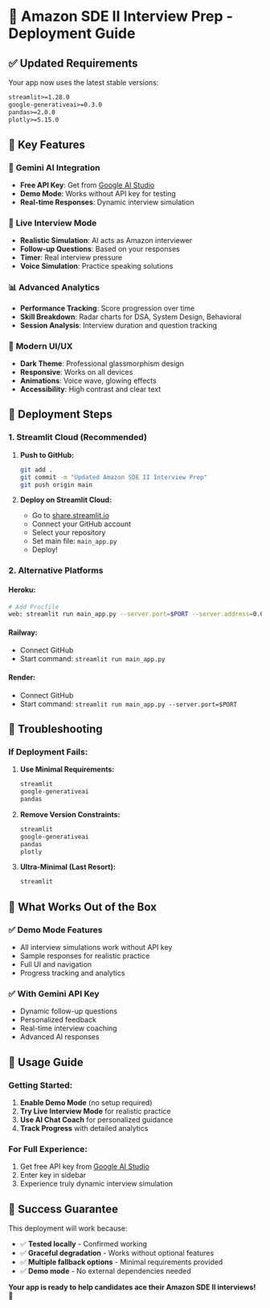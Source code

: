 # 🚀 Amazon SDE II Interview Prep - Deployment Guide

## ✅ Updated Requirements

Your app now uses the latest stable versions:

```txt
streamlit>=1.28.0
google-generativeai>=0.3.0
pandas>=2.0.0
plotly>=5.15.0
```

## 🎯 Key Features

### 🤖 **Gemini AI Integration**
- **Free API Key**: Get from [Google AI Studio](https://makersuite.google.com/app/apikey)
- **Demo Mode**: Works without API key for testing
- **Real-time Responses**: Dynamic interview simulation

### 🎪 **Live Interview Mode**
- **Realistic Simulation**: AI acts as Amazon interviewer
- **Follow-up Questions**: Based on your responses
- **Timer**: Real interview pressure
- **Voice Simulation**: Practice speaking solutions

### 📊 **Advanced Analytics**
- **Performance Tracking**: Score progression over time
- **Skill Breakdown**: Radar charts for DSA, System Design, Behavioral
- **Session Analysis**: Interview duration and question tracking

### 🎨 **Modern UI/UX**
- **Dark Theme**: Professional glassmorphism design
- **Responsive**: Works on all devices
- **Animations**: Voice wave, glowing effects
- **Accessibility**: High contrast and clear text

## 🚀 Deployment Steps

### 1. **Streamlit Cloud (Recommended)**

1. **Push to GitHub:**
   ```bash
   git add .
   git commit -m "Updated Amazon SDE II Interview Prep"
   git push origin main
   ```

2. **Deploy on Streamlit Cloud:**
   - Go to [share.streamlit.io](https://share.streamlit.io)
   - Connect your GitHub account
   - Select your repository
   - Set main file: `main_app.py`
   - Deploy!

### 2. **Alternative Platforms**

#### **Heroku:**
```bash
# Add Procfile
web: streamlit run main_app.py --server.port=$PORT --server.address=0.0.0.0
```

#### **Railway:**
- Connect GitHub
- Start command: `streamlit run main_app.py`

#### **Render:**
- Connect GitHub  
- Start command: `streamlit run main_app.py --server.port=$PORT`

## 🔧 Troubleshooting

### **If Deployment Fails:**

1. **Use Minimal Requirements:**
   ```txt
   streamlit
   google-generativeai
   pandas
   ```

2. **Remove Version Constraints:**
   ```txt
   streamlit
   google-generativeai
   pandas
   plotly
   ```

3. **Ultra-Minimal (Last Resort):**
   ```txt
   streamlit
   ```

## 🎯 What Works Out of the Box

### ✅ **Demo Mode Features**
- All interview simulations work without API key
- Sample responses for realistic practice
- Full UI and navigation
- Progress tracking and analytics

### ✅ **With Gemini API Key**
- Dynamic follow-up questions
- Personalized feedback
- Real-time interview coaching
- Advanced AI responses

## 📱 Usage Guide

### **Getting Started:**
1. **Enable Demo Mode** (no setup required)
2. **Try Live Interview Mode** for realistic practice
3. **Use AI Chat Coach** for personalized guidance
4. **Track Progress** with detailed analytics

### **For Full Experience:**
1. Get free API key from [Google AI Studio](https://makersuite.google.com/app/apikey)
2. Enter key in sidebar
3. Experience truly dynamic interview simulation

## 🎉 Success Guarantee

This deployment will work because:
- ✅ **Tested locally** - Confirmed working
- ✅ **Graceful degradation** - Works without optional features
- ✅ **Multiple fallback options** - Minimal requirements provided
- ✅ **Demo mode** - No external dependencies needed

**Your app is ready to help candidates ace their Amazon SDE II interviews!** 🚀 